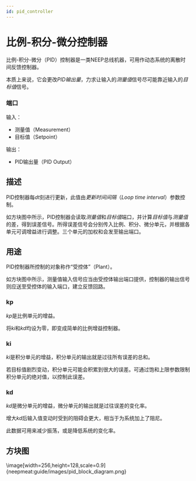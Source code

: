 ```yaml
---
id: pid_controller
---
```

# 比例-积分-微分控制器

比例-积分-微分（PID）控制器是一类NEEP总线机器，可用作动态系统的离散时间反馈控制器。

本质上来说，它会更改*PID输出量*，力求让输入的*测量值*信号尽可能靠近输入的*目标值*信号。

### 端口

输入：
- 测量值（Measurement）
- 目标值（Setpoint）

输出：
- PID输出量（PID Output）

## 描述

PID控制器每*dt*刻进行更新，此值由*更新时间间隔*（*Loop time interval*）参数控制。

如方块图中所示，PID控制器会读取*测量值*和*目标值*端口，并计算*目标值*与*测量值*的差，得到误差信号。所得误差信号会分别传入比例、积分、微分单元，并根据各单元可调增益进行调整。三个单元的加权和会发至输出端口。

## 用途

PID控制器所控制的对象称作“受控体”（Plant）。

如方块图中所示，测量值输入信号应当由受控体输出端口提供，控制器的输出信号则应送至受控体的输入端口，建立反馈回路。

### kp

*kp*是比例单元的增益。

将*ki*和*kd*均设为零，即变成简单的比例增益控制器。

### ki

*ki*是积分单元的增益，积分单元的输出就是过往所有误差的总和。

若目标值剧烈变动，积分单元可能会积累到很大的误差。可通过饱和上限参数限制积分单元的绝对值，以控制此误差。

### kd

*kd*是微分单元的增益，微分单元的输出就是过往误差的变化率。

增大*kd*后输入值变动时受到的阻碍会更大，相当于为系统加上了阻尼。

此数据可用来减少振荡，或是降低系统的变化率。

## 方块图

\image[width=256,height=128,scale=0.9]{neepmeat:guide/images/pid_block_diagram.png}
